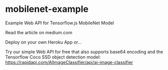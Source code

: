 # mobilenet-example
Example Web API for Tensorflow.js MobileNet Model

Read the article on medium.com

Deploy on your own Heroku App or...

Try our simple Web API for free that also supports base64 encoding and the Tensorflow Coco SSD object detection model: https://rapidapi.com/AIImageClassifier/api/ai-image-classifier
